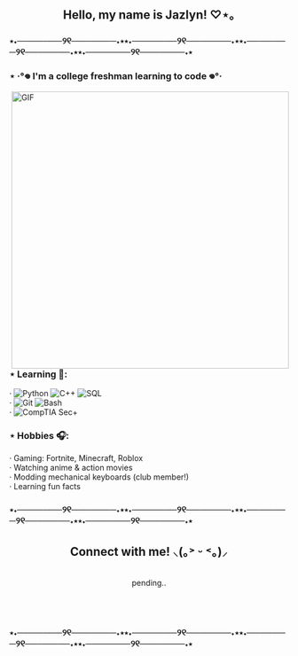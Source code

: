 <h2 align="center">Hello, my name is Jazlyn! ♡⋆｡</h2>

### ⋆˖───────୨୧───────˖⋆⋆˖───────୨୧───────˖⋆⋆˖───────୨୧───────˖⋆⋆˖───────୨୧───────˖⋆

### ⋆ ‧°𖦹 I'm a college freshman learning to code 𖦹°‧

<img hight="400" width="500" alt="GIF" align="right" src="https://media.giphy.com/media/v1.Y2lkPWVjZjA1ZTQ3bzFtNW9vNGg4NThuOGFkb3duazF2MHd4MDhsMWtmZnJ3eGFjcGdicSZlcD12MV9naWZzX3NlYXJjaCZjdD1n/TgyJebqyMtPrOxiPdk/giphy.gif">

### ⋆ Learning 💭:
‧ ![Python](https://img.shields.io/badge/-Python-000?&logo=Python&logoColor=FFA6C9) ![C++](https://img.shields.io/badge/-C++-000?&logo=c%2b%2b&logoColor=FFA6C9) ![SQL](https://img.shields.io/badge/-SQL-000?&logo=MySQL&logoColor=FFA6C9) 
</br>
‧ ![Git](https://img.shields.io/badge/-Git-000?&logo=GitforWindows&logoColor=FFA6C9) ![Bash](https://img.shields.io/badge/-Bash-000?&logo=GNUBash&logoColor=FFA6C9)
</br>
‧ ![CompTIA Sec+](https://img.shields.io/badge/-CompTIA%20Sec+-000?&logo=CompTIA&logoColor=FFA6C9)


### ⋆ Hobbies 🎧: 
‧ Gaming: Fortnite, Minecraft, Roblox </br>
‧ Watching anime & action movies </br>
‧ Modding mechanical keyboards (club member!) </br>
‧ Learning fun facts

### ⋆˖───────୨୧───────˖⋆⋆˖───────୨୧───────˖⋆⋆˖───────୨୧───────˖⋆⋆˖───────୨୧───────˖⋆

<h2 align="center">Connect with me! ⸜(｡˃ ᵕ ˂｡)⸝</h2>

<p align="center">
 </br>
  pending..
  </p>
</br>
</br>

### ⋆˖───────୨୧───────˖⋆⋆˖───────୨୧───────˖⋆⋆˖───────୨୧───────˖⋆⋆˖───────୨୧───────˖⋆
